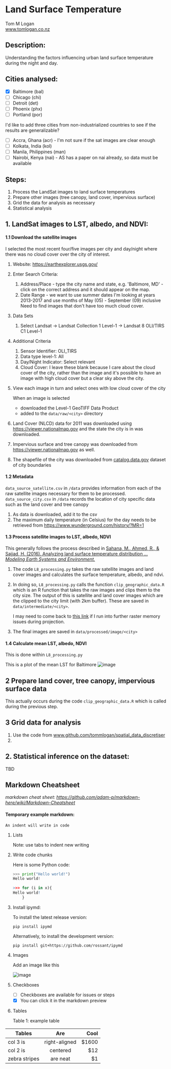 # Land Surface Temperature
Tom M Logan  
www.tomlogan.co.nz

## Description:
Understanding the factors influencing urban land surface temperature during the night and day.

## Cities analysed:
* [x] Baltimore (bal)
* [ ] Chicago (chi)
* [ ] Detroit (det)
* [ ] Phoenix (phx)
* [ ] Portland (por)

I'd like to add three cities from non-industrialized countries to see if the results are generalizable?
* [ ] Accra, Ghana (acr) - I'm not sure if the sat images are clear enough
* [ ] Kolkata, India (kol)
* [ ] Manila, Philippines (man)
* [ ] Nairobi, Kenya (nai) - AS has a paper on nai already, so data must be available

## Steps:
1. Process the LandSat images to land surface temperatures
2. Prepare other images (tree canopy, land cover, impervious surface)
3. Grid the data for analysis as necessary
2. Statistical analysis

## 1. LandSat images to LST, albedo, and NDVI:

#### 1.1 Download the satellite images
I selected the most recent four/five images per city and day/night where there was no cloud cover over the city of interest.

  1. Website: https://earthexplorer.usgs.gov/
  2. Enter Search Criteria:
      1. Address/Place - type the city name and state, e.g. 'Baltimore, MD' - click on the correct address and it should appear on the map.
      2. Date Range - we want to use summer dates
        I'm looking at years 2013-2017 and use months of May (05) - September (09) inclusive
        Need to find images that don't have too much cloud cover.
  3. Data Sets
      1. Select Landsat -> Landsat Collection 1 Level-1 -> Landsat 8 OLI/TIRS C1 Level-1
  4. Additional Criteria
      1. Sensor Identifier: OLI_TIRS
      2. Data type level-1: All
      3. Day/Night Indicator: Select relevant
      4. Cloud Cover: I leave these blank because I care about the cloud cover of the city, rather than the image and it's possible to have an image with high cloud cover but a clear sky above the city.
  5. View each image in turn and select ones with low cloud cover of the city

      When an image is selected
      * downloaded the Level-1 GeoTIFF Data Product
      * added to the `data/raw/<city>` directory
  6. Land Cover (NLCD) data for 2011 was downloaded using https://viewer.nationalmap.gov and the state the city is in was downloaded.
  7. Impervious surface and tree canopy was downloaded from https://viewer.nationalmap.gov as well.
  8. The shapefile of the city was downloaded from [catalog.data.gov](https://catalog.data.gov/dataset?collection_package_id=89f89c6f-741c-4121-98e3-d3f1f528ff53) dataset of city boundaries

#### 1.2 Metadata
  `data_source_satellite.csv` in `/data` provides information from each of the raw satellite images necessary for them to be processed. <br>
  `data_source_city.csv` in `/data` records the location of city specific data such as the land cover and tree canopy
  1. As data is downloaded, add it to the csv
  2. The maximum daily temperature (in Celsius) for the day needs to be retrieved from https://www.wunderground.com/history/?MR=1

#### 1.3 Process satellite images to LST, albedo, NDVI
This generally follows the process described in [Sahana, M., Ahmed, R., & Sajjad, H. (2016). Analyzing land surface temperature distribution ... *Modeling Earth Systems and Environment.*](https://www.researchgate.net/publication/301797360_Analyzing_land_surface_temperature_distribution_in_response_to_land_useland_cover_change_using_split_window_algorithm_and_spectral_radiance_model_in_Sundarban_Biosphere_Reserve_India)
  1. The code `L8_processing.py` takes the raw satellite images and land cover images and calculates the surface temperature, albedo, and ndvi.
  2. In doing so, `L8_processing.py` calls the function `clip_geographic_data.R` which is an R function that takes the raw images and clips them to the city size. The output of this is satellite and land cover images which are the clipped to the city limit (with 2km buffer). These are saved in `data/intermediate/<city>`.

      I may need to come back to [this link](https://gis.stackexchange.com/questions/103166/simplest-way-to-limit-the-memory-that-the-raster-package-uses-in-r) if I run into further raster memory issues during projection.
  3. The final images are saved in `data/processed/image/<city>`

#### 1.4 Calculate mean LST, albedo, NDVI
  This is done within `L8_processing.py`

  This is a plot of the mean LST for Baltimore
    ![image](fig/map/lst_day_mean.jpg)

## 2 Prepare land cover, tree canopy, impervious surface data
This actually occurs during the code `clip_geographic_data.R` which is called during the previous step.

## 3 Grid data for analysis
  1. Use the code from www.github.com/tommlogan/spatial_data_discretiser
  2.


## 2. Statistical inference on the dataset:

TBD

## Markdown Cheatsheet
*markdown cheat sheet: https://github.com/adam-p/markdown-here/wiki/Markdown-Cheatsheet*

#### Temporary example markdown:

    An indent will write in code

1. Lists

    Note: use tabs to indent new writing

3. Write code chunks

    Here is some Python code:

    ```python
    >>> print("Hello world!")
    Hello world!
    ```

    ```R
    >>> for (i in x){
    Hello world!
        }
    ```

4. Install ipymd:

    To install the latest release version:

    ```shell
    pip install ipymd
    ```

    Alternatively, to install the development version:

    ```shell
    pip install git+https://github.com/rossant/ipymd
    ```

6. Images

    Add an image like this

    ![image](https://cloud.githubusercontent.com/assets/1942359/5570181/f656a484-8f7d-11e4-8ec2-558d022b13d3.png)

7. Checkboxes
    * [ ] Checkboxes are available for issues or steps
    * [x] You can click it in the markdown preview

5. Tables

    Table 1: example table

| Tables        | Are           | Cool  |
| ------------- |:-------------:| -----:|
| col 3 is      | right-aligned | $1600 |
| col 2 is      | centered      |   $12 |
| zebra stripes | are neat      |    $1 |
